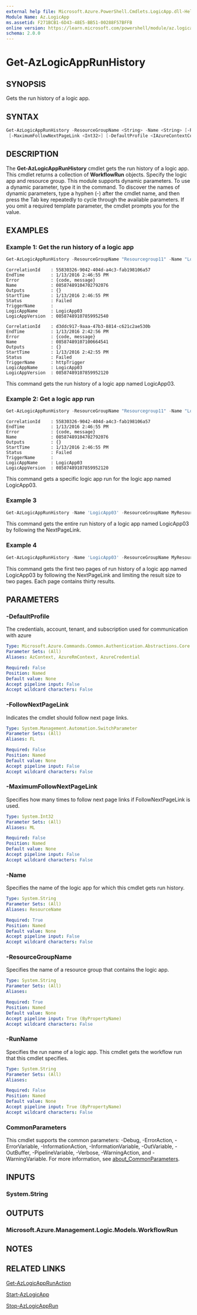 ```yaml
---
external help file: Microsoft.Azure.PowerShell.Cmdlets.LogicApp.dll-Help.xml
Module Name: Az.LogicApp
ms.assetid: F271BCB1-6D43-48E5-BB51-00288F57BFFB
online version: https://learn.microsoft.com/powershell/module/az.logicapp/get-azlogicapprunhistory
schema: 2.0.0
---
```


# Get-AzLogicAppRunHistory

## SYNOPSIS

Gets the run history of a logic app.

## SYNTAX

```powershell
Get-AzLogicAppRunHistory -ResourceGroupName <String> -Name <String> [-RunName <String>] [-FollowNextPageLink]
 [-MaximumFollowNextPageLink <Int32>] [-DefaultProfile <IAzureContextContainer>] [<CommonParameters>]
```

## DESCRIPTION

The **Get-AzLogicAppRunHistory** cmdlet gets the run history of a logic app.
This cmdlet returns a collection of **WorkflowRun** objects.
Specify the logic app and resource group.
This module supports dynamic parameters.
To use a dynamic parameter, type it in the command.
To discover the names of dynamic parameters, type a hyphen (-) after the cmdlet name, and then press the Tab key repeatedly to cycle through the available parameters.
If you omit a required template parameter, the cmdlet prompts you for the value.

## EXAMPLES

### Example 1: Get the run history of a logic app

```powershell
Get-AzLogicAppRunHistory -ResourceGroupName "Resourcegroup11" -Name "LogicApp03"
```

```output
CorrelationId    : 55830326-9042-404d-a4c3-fab198106a57
EndTime          : 1/13/2016 2:46:55 PM
Error            : {code, message}
Name             : 08587489104702792076
Outputs          : {}
StartTime        : 1/13/2016 2:46:55 PM
Status           : Failed
TriggerName      : 
LogicAppName     : LogicApp03
LogicAppVersion  : 08587489107859952540

CorrelationId    : d3ddc917-9aaa-47b3-8814-c621c2ae530b
EndTime          : 1/13/2016 2:42:56 PM
Error            : {code, message}
Name             : 08587489107100664541
Outputs          : {}
StartTime        : 1/13/2016 2:42:55 PM
Status           : Failed
TriggerName      : httpTrigger
LogicAppName     : LogicApp03
LogicAppVersion  : 08587489107859952120
```

This command gets the run history of a logic app named LogicApp03.

### Example 2: Get a logic app run

```powershell
Get-AzLogicAppRunHistory -ResourceGroupName "Resourcegroup11" -Name "LogicApp03" -RunName "08587489104702792076"
```

```output
CorrelationId    : 55830326-9042-404d-a4c3-fab198106a57
EndTime          : 1/13/2016 2:46:55 PM
Error            : {code, message}
Name             : 08587489104702792076
Outputs          : {}
StartTime        : 1/13/2016 2:46:55 PM
Status           : Failed
TriggerName      : 
LogicAppName     : LogicApp03
LogicAppVersion  : 08587489107859952120
```

This command gets a specific logic app run for the logic app named LogicApp03.

### Example 3

```powershell
Get-AzLogicAppRunHistory -Name 'LogicApp03' -ResourceGroupName MyResourceGroup -FollowNextPageLink
```

This command gets the entire run history of a logic app named LogicApp03 by following the NextPageLink.

### Example 4

```powershell
Get-AzLogicAppRunHistory -Name 'LogicApp03' -ResourceGroupName MyResourceGroup -FollowNextPageLink -MaximumFollowNextPageLink 1
```

This command gets the first two pages of run history of a logic app named LogicApp03 by following the NextPageLink and limiting the result size to two pages.
Each page contains thirty results.

## PARAMETERS

### -DefaultProfile

The credentials, account, tenant, and subscription used for communication with azure

```yaml
Type: Microsoft.Azure.Commands.Common.Authentication.Abstractions.Core.IAzureContextContainer
Parameter Sets: (All)
Aliases: AzContext, AzureRmContext, AzureCredential

Required: False
Position: Named
Default value: None
Accept pipeline input: False
Accept wildcard characters: False
```

### -FollowNextPageLink

Indicates the cmdlet should follow next page links.

```yaml
Type: System.Management.Automation.SwitchParameter
Parameter Sets: (All)
Aliases: FL

Required: False
Position: Named
Default value: None
Accept pipeline input: False
Accept wildcard characters: False
```

### -MaximumFollowNextPageLink

Specifies how many times to follow next page links if FollowNextPageLink is used.

```yaml
Type: System.Int32
Parameter Sets: (All)
Aliases: ML

Required: False
Position: Named
Default value: None
Accept pipeline input: False
Accept wildcard characters: False
```

### -Name

Specifies the name of the logic app for which this cmdlet gets run history.

```yaml
Type: System.String
Parameter Sets: (All)
Aliases: ResourceName

Required: True
Position: Named
Default value: None
Accept pipeline input: False
Accept wildcard characters: False
```

### -ResourceGroupName

Specifies the name of a resource group that contains the logic app.

```yaml
Type: System.String
Parameter Sets: (All)
Aliases:

Required: True
Position: Named
Default value: None
Accept pipeline input: True (ByPropertyName)
Accept wildcard characters: False
```

### -RunName

Specifies the run name of a logic app.
This cmdlet gets the workflow run that this cmdlet specifies.

```yaml
Type: System.String
Parameter Sets: (All)
Aliases:

Required: False
Position: Named
Default value: None
Accept pipeline input: True (ByPropertyName)
Accept wildcard characters: False
```

### CommonParameters

This cmdlet supports the common parameters: -Debug, -ErrorAction, -ErrorVariable, -InformationAction, -InformationVariable, -OutVariable, -OutBuffer, -PipelineVariable, -Verbose, -WarningAction, and -WarningVariable. For more information, see [about_CommonParameters](http://go.microsoft.com/fwlink/?LinkID=113216).

## INPUTS

### System.String

## OUTPUTS

### Microsoft.Azure.Management.Logic.Models.WorkflowRun

## NOTES

## RELATED LINKS

[Get-AzLogicAppRunAction](./Get-AzLogicAppRunAction.md)

[Start-AzLogicApp](./Start-AzLogicApp.md)

[Stop-AzLogicAppRun](./Stop-AzLogicAppRun.md)
